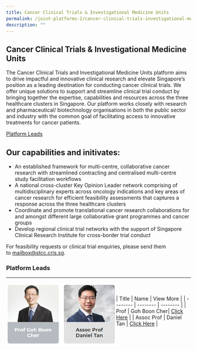 ```yaml
---
title: Cancer Clinical Trials & Investigational Medicine Units
permalink: /joint-platforms-2/cancer-clinical-trials-investigational-medicine-units/
description: ""
---
```

Cancer Clinical Trials &amp; Investigational Medicine Units
-------------------------------------------------------

The Cancer Clinical Trials and Investigational Medicine Units platform aims to drive impactful and innovative clinical research and elevate Singapore’s position as a leading destination for conducting cancer clinical trials. We offer unique solutions to support and streamline clinical trial conduct by bringing together the expertise, capabilities and resources across the three healthcare clusters in Singapore. Our platform works closely with research and pharmaceutical/ biotechnology organisations in both the public sector and industry with the common goal of facilitating access to innovative treatments for cancer patients.

[Platform Leads](#platform-leads)

Our capabilities and initivates:
--------------------------------

*   An established framework for multi-centre, collaborative cancer research with streamlined contracting and centralised multi-centre study facilitation workflows
*   A national cross-cluster Key Opinion Leader network comprising of multidisciplinary experts across oncology indications and key areas of cancer research for efficient feasibility assessments that captures a response across the three healthcare clusters
*   Coordinate and promote translational cancer research collaborations for and amongst different large collaborative grant programmes and cancer groups
*   Develop regional clinical trial networks with the support of Singapore Clinical Research Institute for cross-border trial conduct

For feasibility requests or clinical trial enquiries, please send them to&nbsp;mailbox@stcc.cris.sg.

### Platform Leads
--------------
<img align="left" style="width:300px" src="/images/platformleadcctimu.png">

<br><br>
| Title | Name | View More |
| -------- | -------- | -------- |
| Prof | Goh Boon Cher| [Click Here](/leaders/prof-goh-boon-cher) |
| Assoc Prof | Daniel Tan | [Click Here](/leaders/assoc-prof-daniel-tan) |